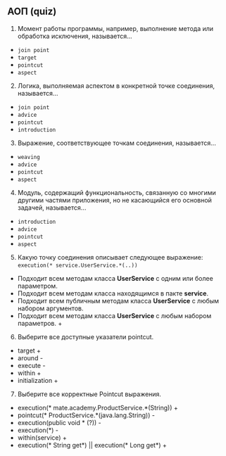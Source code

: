 ## АОП (quiz)

1. Момент работы программы, например, выполнение метода или обработка исключения, называется...
- `join point`
- `target`
- `pointcut`
- `aspect`

2. Логика, выполняемая аспектом в конкретной точке соединения, называется...
- `join point`
- `advice`
- `pointcut`
- `introduction`

3. Выражение, соответствующее точкам соединения, называется...
- `weaving`
- `advice`
- `pointcut`
- `aspect`

4. Модуль, содержащий функциональность, связанную со многими другими частями приложения, но не касающийся его основной задачей, называется...
- `introduction`
- `advice`
- `pointcut`
- `aspect`

5. Какую точку соединения описывает следующее выражение: `execution(* service.UserService.*(..))`
- Подходит всем методам класса **UserService** c одним или более параметром.
- Подходит всем методам класса находящимся в пакте **service**.
- Подходит всем публичным методам класса **UserService** с любым набором аргументов. 
- Подходит всем методам класса **UserService** с любым набором параметров. +

6. Выберите все доступные указатели pointcut.
- target +
- around -
- execute -
- within +
- initialization +

7. Выберите все корректные Pointcut выражения.
- execution(* mate.academy.ProductService.*(String)) +
- pointcut(* ProductService.*(java.lang.String)) -
- execution(public void * (?)) -
- execution(*) -
- within(service) +
- execution(* String get*) || execution(* Long get*) +

